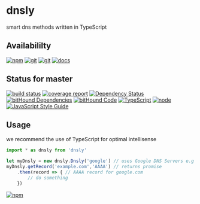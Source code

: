 # dnsly
smart dns methods written in TypeScript

## Availabililty
[![npm](https://push.rocks/assets/repo-button-npm.svg)](https://www.npmjs.com/package/dnsly)
[![git](https://push.rocks/assets/repo-button-git.svg)](https://gitlab.com/pushrocks/dnsly)
[![git](https://push.rocks/assets/repo-button-mirror.svg)](https://github.com/pushrocks/dnsly)
[![docs](https://push.rocks/assets/repo-button-docs.svg)](https://pushrocks.gitlab.io/dnsly/)

## Status for master
[![build status](https://gitlab.com/pushrocks/dnsly/badges/master/build.svg)](https://gitlab.com/pushrocks/dnsly/commits/master)
[![coverage report](https://gitlab.com/pushrocks/dnsly/badges/master/coverage.svg)](https://gitlab.com/pushrocks/dnsly/commits/master)
[![Dependency Status](https://david-dm.org/pushrocks/dnsly.svg)](https://david-dm.org/pushrocks/dnsly)
[![bitHound Dependencies](https://www.bithound.io/github/pushrocks/dnsly/badges/dependencies.svg)](https://www.bithound.io/github/pushrocks/dnsly/master/dependencies/npm)
[![bitHound Code](https://www.bithound.io/github/pushrocks/dnsly/badges/code.svg)](https://www.bithound.io/github/pushrocks/dnsly)
[![TypeScript](https://img.shields.io/badge/TypeScript-2.x-blue.svg)](https://nodejs.org/dist/latest-v6.x/docs/api/)
[![node](https://img.shields.io/badge/node->=%206.x.x-blue.svg)](https://nodejs.org/dist/latest-v6.x/docs/api/)
[![JavaScript Style Guide](https://img.shields.io/badge/code%20style-standard-brightgreen.svg)](http://standardjs.com/)

## Usage
we recommend the use of TypeScript for optimal intellisense
```javascript
import * as dnsly from 'dnsly'

let myDnsly = new dnsly.Dnsly('google') // uses Google DNS Servers e.g 8.8.8.8
myDnsly.getRecord('example.com','AAAA') // returns promise
    .then(record => { // AAAA record for google.com
        // do something 
    })
```

[![npm](https://push.rocks/assets/repo-header.svg)](https://push.rocks)
